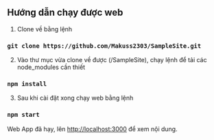 ## Hướng dẫn chạy được web
1. Clone về bằng lệnh 
### `git clone https://github.com/Makuss2303/SampleSite.git`
2. Vào thư mục vừa clone về được (/SampleSite), chạy lệnh để tải các node_modules cần thiết
### `npm install`
3. Sau khi cài đặt xong chạy web bằng lệnh
### `npm start`

Web App đã hạy, lên [http://localhost:3000](http://localhost:3000) để xem nội dung.
